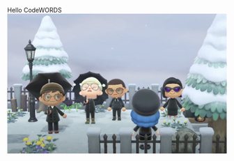 Hello CodeWORDS
![Image of AnimalCrossing](https://github.com/Raymondvonz/CodeWords/blob/master/Wholesome%20Animal%20Crossing.png)
